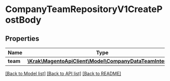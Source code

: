 # CompanyTeamRepositoryV1CreatePostBody

## Properties
Name | Type | Description | Notes
------------ | ------------- | ------------- | -------------
**team** | [**\Krak\MagentoApiClient\Model\CompanyDataTeamInterface**](CompanyDataTeamInterface.md) |  | 

[[Back to Model list]](../README.md#documentation-for-models) [[Back to API list]](../README.md#documentation-for-api-endpoints) [[Back to README]](../README.md)


